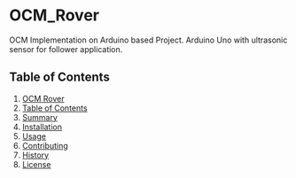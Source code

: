 # OCM_Rover
OCM Implementation on Arduino based Project.
Arduino Uno with ultrasonic sensor for follower application.


## Table of Contents

1. [OCM Rover](#OCM-Rover)
2. [Table of Contents](#table-of-contents)
3. [Summary](#summary)
4. [Installation](#installation)
5. [Usage](#usage)
6. [Contributing](#contributing)
7. [History](#history)
8. [License](#license)

<snippet>
<content>